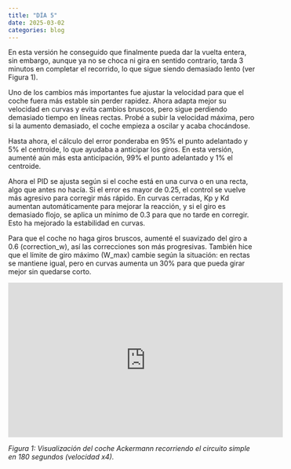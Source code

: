 ```yaml
---
title: "DÍA 5"
date: 2025-03-02
categories: blog
---
```


En esta versión he conseguido que finalmente pueda dar la vuelta entera, sin embargo, aunque ya no se choca ni gira en sentido contrario, tarda 3 minutos en completar el recorrido, lo que sigue siendo demasiado lento (ver Figura 1).

Uno de los cambios más importantes fue ajustar la velocidad para que el coche fuera más estable sin perder rapidez. Ahora adapta mejor su velocidad en curvas y evita cambios bruscos, pero sigue perdiendo demasiado tiempo en líneas rectas. Probé a subir la velocidad máxima, pero si la aumento demasiado, el coche empieza a oscilar y acaba chocándose.

Hasta ahora, el cálculo del error ponderaba en 95% el punto adelantado y 5% el centroide, lo que ayudaba a anticipar los giros. En esta versión, aumenté aún más esta anticipación, 99% el punto adelantado y 1% el centroide.

Ahora el PID se ajusta según si el coche está en una curva o en una recta, algo que antes no hacía. Si el error es mayor de 0.25, el control se vuelve más agresivo para corregir más rápido. En curvas cerradas, Kp y Kd aumentan automáticamente para mejorar la reacción, y si el giro es demasiado flojo, se aplica un mínimo de 0.3 para que no tarde en corregir. Esto ha mejorado la estabilidad en curvas.

Para que el coche no haga giros bruscos, aumenté el suavizado del giro a 0.6 (correction_w), así las correcciones son más progresivas. También hice que el límite de giro máximo (W_max) cambie según la situación: en rectas se mantiene igual, pero en curvas aumenta un 30% para que pueda girar mejor sin quedarse corto.

<iframe width="560" height="315" src="https://www.youtube.com/embed/SkMLvX-J-no" frameborder="0" allowfullscreen></iframe>
<p><em>Figura 1: Visualización del coche Ackermann recorriendo el circuito simple en 180 segundos (velocidad x4).</em></p>


